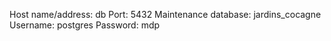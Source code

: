 Host name/address: db
Port: 5432
Maintenance database: jardins_cocagne
Username: postgres
Password: mdp